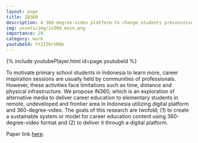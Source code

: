 ```yaml
---
layout: page
title: IN360
description: A 360-degree-video platform to change students preconceived notions on their career
img: assets/img/in360_main.png
importance: 29
category: work
youtubeId: Yt2I56rVKNo
---
```


{% include youtubePlayer.html id=page.youtubeId %}

To motivate primary school students in Indonesia to learn more, career inspiration sessions are usually held by communities of professionals. However, these activities face limitations such as time, distance and physical infrastructure. We propose IN360, which is an exploration of alternative media to deliver career education to elementary students in remote, undeveloped and frontier area in Indonesia utilizing digital platform and 360-degree-video. The goals of this research are twofold; (1) to create a sustainable system or model for career education content using 360-degree-video format and (2) to deliver it through a digital platform.

Paper link <a href='https://yunsuenpai.com/assets/pdf/in360.pdf'>here</a>.